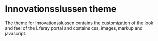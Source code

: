 
<td id="wikicontent" class="psdescription">
  <h1>
    <a name="Innovationsslussen_theme">
    </a>
    Innovationsslussen theme
    <a href="#Innovationsslussen_theme" class="section_anchor">
    </a>
  </h1>
  <p>
    The theme for Innovationsslussen contains the customization of the look and feel of the Liferay portal and contains css, images, markup and javascript. 
  </p>
</td>
